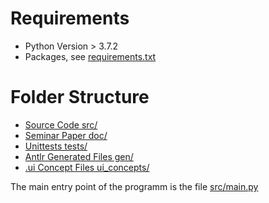 # Requirements
- Python Version > 3.7.2
- Packages, see [requirements.txt](requirements.txt)

# Folder Structure
- [Source Code src/](src/)
- [Seminar Paper doc/](doc/)
- [Unittests tests/](tests/)
- [Antlr Generated Files gen/](gen/)
- [.ui Concept Files ui_concepts/](ui_concepts/)

The main entry point of the programm is the file [src/main.py](src/main.py)
